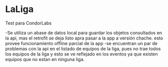 # LaLiga
Test para CondorLabs

-Se utiliza un abase de datos local para guardar los objetos consultados en la api, mas el retrofit se deja listo apra pasar a la app a versión 
chache. esto provee funcionamiento offline parcial de la app
-se encuentran un par de problemas con la api en el listado de equipos de la liga, pues no trae todos los equipos de la liga y esto se ve reflejado en los eventos 
ya que existen equipos que no estan en ninguna liga.
